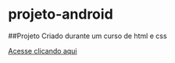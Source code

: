 # projeto-android
 ##Projeto Criado durante um curso de html e css
 
 <a href='https://carlosiego.github.io/projeto-android/'>Acesse clicando aqui</a>
